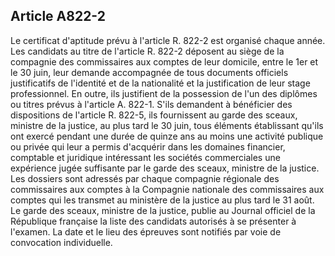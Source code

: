 Article A822-2
----
Le certificat d'aptitude prévu à l'article R. 822-2 est organisé chaque année.
Les candidats au titre de l'article R. 822-2 déposent au siège de la compagnie
des commissaires aux comptes de leur domicile, entre le 1er et le 30 juin, leur
demande accompagnée de tous documents officiels justificatifs de l'identité et
de la nationalité et la justification de leur stage professionnel. En outre, ils
justifient de la possession de l'un des diplômes ou titres prévus à l'article A.
822-1. S'ils demandent à bénéficier des dispositions de l'article R. 822-5, ils
fournissent au garde des sceaux, ministre de la justice, au plus tard le 30
juin, tous éléments établissant qu'ils ont exercé pendant une durée de quinze
ans au moins une activité publique ou privée qui leur a permis d'acquérir dans
les domaines financier, comptable et juridique intéressant les sociétés
commerciales une expérience jugée suffisante par le garde des sceaux, ministre
de la justice. Les dossiers sont adressés par chaque compagnie régionale des
commissaires aux comptes à la Compagnie nationale des commissaires aux comptes
qui les transmet au ministère de la justice au plus tard le 31 août. Le garde
des sceaux, ministre de la justice, publie au Journal officiel de la République
française la liste des candidats autorisés à se présenter à l'examen. La date et
le lieu des épreuves sont notifiés par voie de convocation individuelle.
